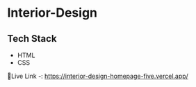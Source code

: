 # Interior-Design 

## Tech Stack

* HTML
* CSS

 🔗Live Link -: https://interior-design-homepage-five.vercel.app/



